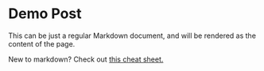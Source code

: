 # Demo Post

This can be just a regular Markdown document, and will be rendered as the content of the page.

New to markdown? Check out [this cheat sheet.](https://www.markdownguide.org/cheat-sheet/)